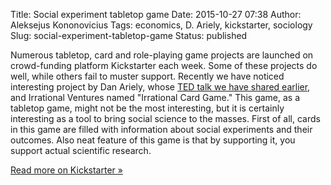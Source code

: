 Title: Social experiment tabletop game
Date: 2015-10-27 07:38
Author: Aleksejus Kononovicius
Tags: economics, D. Ariely, kickstarter, sociology
Slug: social-experiment-tabletop-game
Status: published

Numerous
tabletop, card and role-playing game projects are launched on
crowd-funding platform Kickstarter each week. Some of these projects do
well, while others fail to muster support. Recently we have noticed
interesting project by Dan Ariely, whose [TED talk we have shared
earlier]({filename}/articles/2015/d-ariely-on-our-buggy-moral-code.md),
and Irrational Ventures named "Irrational Card Game." This game, as a
tabletop game, might not be the most interesting, but it is certainly
interesting as a tool to bring social science to the masses. First of
all, cards in this game are filled with information about social
experiments and their outcomes. Also neat feature of this game is that
by supporting it, you support actual scientific research.

[Read more on Kickstarter
»](https://www.kickstarter.com/projects/53020943/dan-arielys-irrational-card-game)
